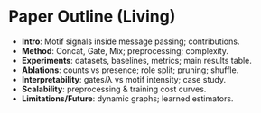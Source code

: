 # Paper Outline (Living)

- **Intro**: Motif signals inside message passing; contributions.
- **Method**: Concat, Gate, Mix; preprocessing; complexity.
- **Experiments**: datasets, baselines, metrics; main results table.
- **Ablations**: counts vs presence; role split; pruning; shuffle.
- **Interpretability**: gates/λ vs motif intensity; case study.
- **Scalability**: preprocessing & training cost curves.
- **Limitations/Future**: dynamic graphs; learned estimators.
